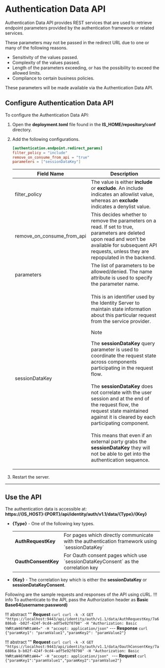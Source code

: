 # Authentication Data API

Authentication Data API provides REST services that are used to retrieve
endpoint parameters provided by the authentication framework or related
services.

These parameters may not be passed in the redirect URL due to one or
many of the following reasons.

- Sensitivity of the values passed.
- Complexity of the values passed.
- Length of the parameters exceeding, or has the possibility to exceed the allowed limits.
- Compliance to certain business policies.

These parameters will be made available via the Authentication Data API.

## Configure Authentication Data API

To configure the Authentication Data API:

1. Open the **deployment.toml** file found in the **IS_HOME/repository/conf** directory.

2. Add the following configurations.

    ```toml
    [authentication.endpoint.redirect_params] 
    filter_policy = "include"    
    remove_on_consume_from_api = "true"
    parameters = ["sessionDataKey"]
    ```

    <table>
        <thead>
            <tr>
                <th>Field Name</th>
                <th>Description</th>
            </tr>
        </thead>
        <tbody>
            <tr>
                <td>filter_policy</td>
                <td>The value is either <b>include</b> or <b>exclude</b>. An include indicates an allowlist value, whereas an <b>exclude</b> indicates a denylist value.</td>
            </tr>
            <tr>
                <td>remove_on_consume_from_api</td>
                <td>This decides whether to remove the parameters on a read. If set to true, parameters are deleted upon read and won’t be available for subsequent API requests, unless they are repopulated in the backend.</td>
            </tr>
            <tr>
                <td>parameters</td>
                <td>The list of parameters to be allowed/denied. The name attribute is used to specify the parameter name.</td>
            </tr>
            <tr>
                <td>sessionDataKey</td>
                <td>
                    <p>This is an identifier used by the Identity Server to maintain state information about this particular request from the service provider.</p>
                    <p>
                        <div class="admonition note">
                        <p class="admonition-title">Note</p>
                        <p>The <b>sessionDataKey</b> query parameter is used to coordinate the request state across components participating in the request flow. <br />
                        <br/>
                        The <b>sessionDataKey</b> does not correlate with the user session and at the end of the request flow, the request state maintained against it is cleared by each participating component.
                        <br/>
                        <br/>
                        This means that even if an external party grabs the <b>sessionDataKey</b> they will not be able to get into the authentication sequence.
                        </div>
                    </p>
                </td>
            </tr>
        </tbody>
    </table>

2. Restart the server.

---

## Use the API

The authentication data is accessible at: <br/>
**https://{IS_HOST}:{PORT}/api/identity/auth/v1.1/data/{Type}/{Key}**

-   **{Type}** - One of the following key types.
    <table>
        <tr>
            <td><b>AuthRequestKey</b></td>
            <td>For pages which directly communicate with the authentication framework using `sessionDataKey`</td>
        </tr>
        <tr>
            <td><b>OauthConsentKey</b></td>
            <td>For Oauth consent pages which use `sessionDataKeyConsent` as the correlation key</td>
        </tr>
    </table>
    
-   **{Key}** - The correlation key which is either the **sessionDataKey** or **sessionDataKeyConsent**.

Following are the sample requests and responses of the API using cURL.
!!! info
    To authenticate to the API, pass the Authorization header as **Basic Base64(username:password)**

!!! abstract ""
    **Request**
    ``` curl
    curl -k -X GET "https://localhost:9443/api/identity/auth/v1.1/data/AuthRequestKey/7a6886ab -b02f-424f-9cd4-adf5e92f0798" -H "Authorization: Basic YWRtaW46YWRtaW4=" -H "accept: application/json"
    ```
    ---
    **Response**
    ``` curl
    {"paramKey1": "paramValue1","paramKey2": "paramValue2"}
    ```

!!! abstract ""
    **Request**
    ```curl
    curl -k -X GET "https://localhost:9443/api/identity/auth/v1.1/data/OauthConsentKey/7a6886a b-b02f-424f-9cd4-adf5e92f0798" -H "Authorization: Basic YWRtaW46YWRtaW4=" -H "accept: application/json"
    ```
    ---
    **Request**
    ``` curl
    {"paramKey1":"paramValue1","paramKey2":"paramValue2"}  
    ```

